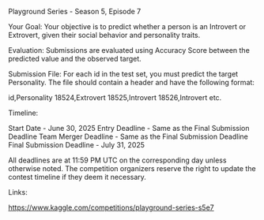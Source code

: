 Playground Series - Season 5, Episode 7

Your Goal: Your objective is to predict whether a person is an Introvert or Extrovert, given their social behavior and personality traits.

Evaluation: Submissions are evaluated using Accuracy Score between the predicted value and the observed target.

Submission File: For each id in the test set, you must predict the target Personality. The file should contain a header and have the following format:

id,Personality
18524,Extrovert
18525,Introvert
18526,Introvert
etc.

Timeline:

Start Date - June 30, 2025
Entry Deadline - Same as the Final Submission Deadline
Team Merger Deadline - Same as the Final Submission Deadline
Final Submission Deadline - July 31, 2025

All deadlines are at 11:59 PM UTC on the corresponding day unless otherwise noted. The competition organizers reserve the right to update the contest timeline if they deem it necessary.

Links:

https://www.kaggle.com/competitions/playground-series-s5e7
